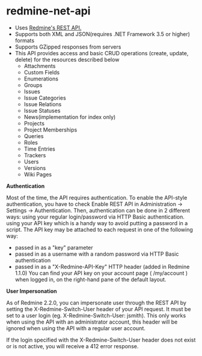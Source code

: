 # redmine-net-api
* Uses [Redmine's REST API.](http://www.redmine.org/projects/redmine/wiki/Rest_api/)
* Supports both XML and JSON(requires .NET Framework 3.5 or higher) formats
* Supports GZipped responses from servers
* This API provides access and basic CRUD operations (create, update, delete) for the resources described below
  * Attachments
  * Custom Fields
  * Enumerations  
  * Groups
  * Issues  
  * Issue Categories
  * Issue Relations
  * Issue Statuses
  * News(implementation for index only)
  * Projects
  * Project Memberships
  * Queries  
  * Roles
  * Time Entries
  * Trackers
  * Users
  * Versions
  * Wiki Pages

**Authentication**

Most of the time, the API requires authentication. To enable the API-style authentication, you have to check Enable REST API in Administration -> Settings -> Authentication. Then, authentication can be done in 2 different ways:
using your regular login/password via HTTP Basic authentication.
using your API key which is a handy way to avoid putting a password in a script. The API key may be attached to each request in one of the following way:
  * passed in as a "key" parameter
  * passed in as a username with a random password via HTTP Basic authentication
  * passed in as a "X-Redmine-API-Key" HTTP header (added in Redmine 1.1.0)
You can find your API key on your account page ( /my/account ) when logged in, on the right-hand pane of the default layout.

**User Impersonation**

As of Redmine 2.2.0, you can impersonate user through the REST API by setting the X-Redmine-Switch-User header of your API request. It must be set to a user login (eg. X-Redmine-Switch-User: jsmith). This only works when using the API with an administrator account, this header will be ignored when using the API with a regular user account.

If the login specified with the X-Redmine-Switch-User header does not exist or is not active, you will receive a 412 error response.
